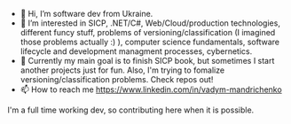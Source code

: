 - 👋 Hi, I’m software dev from Ukraine. 
- 👀 I’m interested in SICP, .NET/C#, Web/Cloud/production technologies, different funcy stuff, problems of versioning/classification (I imagined those problems actually :) ), computer science fundamentals, software lifecycle and development managment processes, cybernetics.
- 🌱 Currently my main goal is to finish SICP book, but sometimes I start another projects just for fun. Also, I'm trying to fomalize versioning/classification problems. Check repos out!
- 📫 How to reach me https://www.linkedin.com/in/vadym-mandrichenko

I'm a full time working dev, so contributing here when it is possible.

<!---
VadymMan/VadymMan is a ✨ special ✨ repository because its `README.md` (this file) appears on your GitHub profile.
You can click the Preview link to take a look at your changes.
--->
